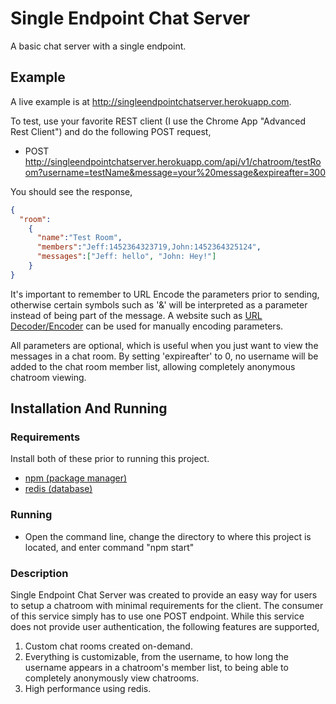 # Single Endpoint Chat Server
A basic chat server with a single endpoint.

## Example

A live example is at http://singleendpointchatserver.herokuapp.com.

To test, use your favorite REST client (I use the Chrome App "Advanced Rest Client") and do the following POST request,
* POST http://singleendpointchatserver.herokuapp.com/api/v1/chatroom/testRoom?username=testName&message=your%20message&expireafter=300

You should see the response,

  ```json
  {
    "room":
      {
        "name":"Test Room",
        "members":"Jeff:1452364323719,John:1452364325124",
        "messages":["Jeff: hello", "John: Hey!"]
      }
  }
  ```
  
It's important to remember to URL Encode the parameters prior to sending, otherwise certain symbols such as '&' will be interpreted as a parameter instead of being part of the message. A website such as [URL Decoder/Encoder](http://meyerweb.com/eric/tools/dencoder/) can be used for manually encoding parameters.

All parameters are optional, which is useful when you just want to view the messages in a chat room. By setting 'expireafter' to 0, no username will be added to the chat room member list, allowing completely anonymous chatroom viewing.
  
## Installation And Running
 
### Requirements
 Install both of these prior to running this project.
* [npm (package manager)](https://www.npmjs.com)
* [redis (database)](http://redis.io/)

### Running
* Open the command line, change the directory to where this project is located, and enter command "npm start"

### Description
Single Endpoint Chat Server was created to provide an easy way for users to setup a chatroom with minimal requirements for the client. The consumer of this service simply has to use one POST endpoint. While this service does not provide user authentication, the following features are supported,

1) Custom chat rooms created on-demand.
2) Everything is customizable, from the username, to how long the username appears in a chatroom's member list, to being able to completely anonymously view chatrooms.
3) High performance using redis.
